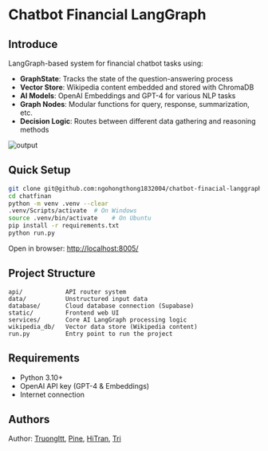 ﻿# Chatbot Financial LangGraph

## Introduce
LangGraph-based system for financial chatbot tasks using:

- **GraphState**: Tracks the state of the question-answering process
- **Vector Store**: Wikipedia content embedded and stored with ChromaDB
- **AI Models**: OpenAI Embeddings and GPT-4 for various NLP tasks
- **Graph Nodes**: Modular functions for query, response, summarization, etc.
- **Decision Logic**: Routes between different data gathering and reasoning methods
  
![output](https://github.com/user-attachments/assets/feccdc3d-fe40-4287-a022-65385eff58a2)

## Quick Setup

```bash
git clone git@github.com:ngohongthong1832004/chatbot-finacial-langgraph.git
cd chatfinan
python -m venv .venv --clear
.venv/Scripts/activate  # On Windows
source .venv/bin/activate    # On Ubuntu
pip install -r requirements.txt
python run.py
```
Open in browser: [http://localhost:8005/](http://localhost:8005/)

## Project Structure

    api/            API router system  
    data/           Unstructured input data  
    database/       Cloud database connection (Supabase)  
    static/         Frontend web UI  
    services/       Core AI LangGraph processing logic  
    wikipedia_db/   Vector data store (Wikipedia content)  
    run.py          Entry point to run the project  

## Requirements

- Python 3.10+
- OpenAI API key (GPT-4 & Embeddings)
- Internet connection

## Authors

Author: [TruongItt](https://github.com/Truong-itt), [Pine](https://github.com/ngohongthong1832004), [HiTran](https://github.com/HiTranh2504), [Tri](https://github.com/trantrongtri04)

